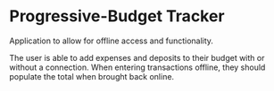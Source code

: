 # Progressive-Budget Tracker
Application to allow for offline access and functionality.

The user is able to add expenses and deposits to their budget with or without a connection. 
When entering transactions offline, they should populate the total when brought back online.

